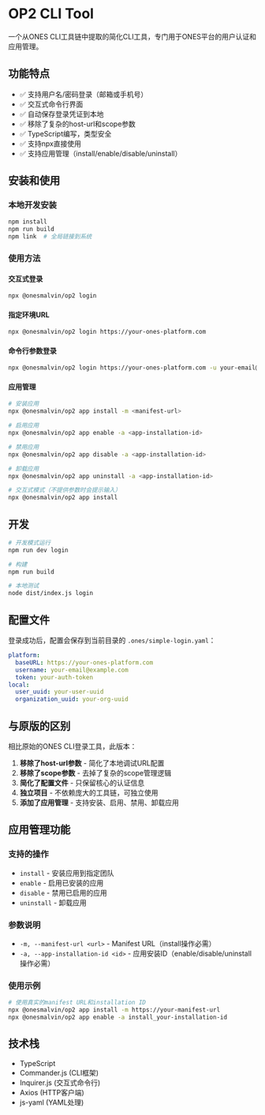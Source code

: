 # OP2 CLI Tool

一个从ONES CLI工具链中提取的简化CLI工具，专门用于ONES平台的用户认证和应用管理。

## 功能特点

- ✅ 支持用户名/密码登录（邮箱或手机号）
- ✅ 交互式命令行界面
- ✅ 自动保存登录凭证到本地
- ✅ 移除了复杂的host-url和scope参数
- ✅ TypeScript编写，类型安全
- ✅ 支持npx直接使用
- ✅ 支持应用管理（install/enable/disable/uninstall）

## 安装和使用

### 本地开发安装
```bash
npm install
npm run build
npm link  # 全局链接到系统
```

### 使用方法

#### 交互式登录
```bash
npx @onesmalvin/op2 login
```

#### 指定环境URL
```bash
npx @onesmalvin/op2 login https://your-ones-platform.com
```

#### 命令行参数登录
```bash
npx @onesmalvin/op2 login https://your-ones-platform.com -u your-email@example.com -p your-password
```

#### 应用管理
```bash
# 安装应用
npx @onesmalvin/op2 app install -m <manifest-url>

# 启用应用
npx @onesmalvin/op2 app enable -a <app-installation-id>

# 禁用应用
npx @onesmalvin/op2 app disable -a <app-installation-id>

# 卸载应用
npx @onesmalvin/op2 app uninstall -a <app-installation-id>

# 交互式模式（不提供参数时会提示输入）
npx @onesmalvin/op2 app install
```

## 开发

```bash
# 开发模式运行
npm run dev login

# 构建
npm run build

# 本地测试
node dist/index.js login
```

## 配置文件

登录成功后，配置会保存到当前目录的 `.ones/simple-login.yaml`：

```yaml
platform:
  baseURL: https://your-ones-platform.com
  username: your-email@example.com
  token: your-auth-token
local:
  user_uuid: your-user-uuid
  organization_uuid: your-org-uuid
```

## 与原版的区别

相比原始的ONES CLI登录工具，此版本：

1. **移除了host-url参数** - 简化了本地调试URL配置
2. **移除了scope参数** - 去掉了复杂的scope管理逻辑
3. **简化了配置文件** - 只保留核心的认证信息
4. **独立项目** - 不依赖庞大的工具链，可独立使用
5. **添加了应用管理** - 支持安装、启用、禁用、卸载应用

## 应用管理功能

### 支持的操作
- `install` - 安装应用到指定团队
- `enable` - 启用已安装的应用
- `disable` - 禁用已启用的应用  
- `uninstall` - 卸载应用

### 参数说明
- `-m, --manifest-url <url>` - Manifest URL（install操作必需）
- `-a, --app-installation-id <id>` - 应用安装ID（enable/disable/uninstall操作必需）

### 使用示例
```bash
# 使用真实的manifest URL和installation ID
npx @onesmalvin/op2 app install -m https://your-manifest-url
npx @onesmalvin/op2 app enable -a install_your-installation-id
```

## 技术栈

- TypeScript
- Commander.js (CLI框架)
- Inquirer.js (交互式命令行)
- Axios (HTTP客户端)
- js-yaml (YAML处理)